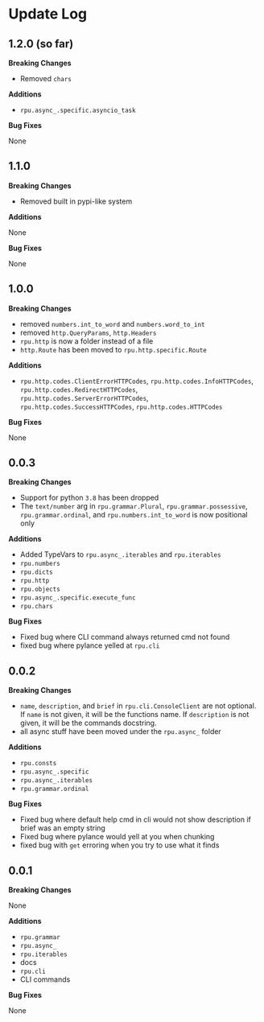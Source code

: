 # Update Log

## 1.2.0 (so far)

**Breaking Changes**

- Removed `chars`

**Additions**

- `rpu.async_.specific.asyncio_task`

**Bug Fixes**

None

## 1.1.0

**Breaking Changes**

- Removed built in pypi-like system

**Additions**

None

**Bug Fixes**

None

## 1.0.0

**Breaking Changes**

- removed `numbers.int_to_word` and `numbers.word_to_int`
- removed `http.QueryParams`, `http.Headers`
- `rpu.http` is now a folder instead of a file
- `http.Route` has been moved to `rpu.http.specific.Route`

**Additions**

- `rpu.http.codes.ClientErrorHTTPCodes`, `rpu.http.codes.InfoHTTPCodes`, `rpu.http.codes.RedirectHTTPCodes`, `rpu.http.codes.ServerErrorHTTPCodes`, `rpu.http.codes.SuccessHTTPCodes`, `rpu.http.codes.HTTPCodes`

**Bug Fixes**

None

## 0.0.3

**Breaking Changes**

- Support for python `3.8` has been dropped
- The `text/number` arg in `rpu.grammar.Plural`, `rpu.grammar.possessive`, `rpu.grammar.ordinal`, and `rpu.numbers.int_to_word` is now positional only

**Additions**

- Added TypeVars to `rpu.async_.iterables` and `rpu.iterables`
- `rpu.numbers`
- `rpu.dicts`
- `rpu.http`
- `rpu.objects`
- `rpu.async_.specific.execute_func`
- `rpu.chars`

**Bug Fixes**

- Fixed bug where CLI command always returned cmd not found
- fixed bug where pylance yelled at `rpu.cli`

## 0.0.2

**Breaking Changes**

- `name`, `description`, and `brief` in `rpu.cli.ConsoleClient` are not optional. If `name` is not given, it will be the functions name. If `description` is not given, it will be the commands docstring.
- all async stuff have been moved under the `rpu.async_` folder

**Additions**

- `rpu.consts`
- `rpu.async_.specific`
- `rpu.async_.iterables`
- `rpu.grammar.ordinal`

**Bug Fixes**

- Fixed bug where default help cmd in cli would not show description if brief was an empty string
- Fixed bug where pylance would yell at you when chunking
- fixed bug with `get` erroring when you try to use what it finds

## 0.0.1

**Breaking Changes**

None

**Additions**

- `rpu.grammar`
- `rpu.async_`
- `rpu.iterables`
- docs
- `rpu.cli`
- CLI commands

**Bug Fixes**

None
